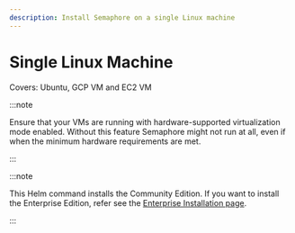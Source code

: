 ```yaml
---
description: Install Semaphore on a single Linux machine
---
```


# Single Linux Machine

Covers: Ubuntu, GCP VM and EC2 VM


:::note

Ensure that your VMs are running with hardware-supported virtualization mode enabled. Without this feature Semaphore might not run at all, even if when the minimum hardware requirements are met.

:::


:::note

This Helm command installs the Community Edition. If you want to install the Enterprise Edition, refer see the [Enterprise Installation page](/EE/getting-started/install-single-machine).

:::

